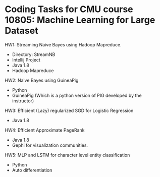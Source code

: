 # Coding Tasks for CMU course 10805: Machine Learning for Large Dataset

HW1: Streaming Naive Bayes using Hadoop Mapreduce.
* Directory: StreamNB
* Intellij Project
* Java 1.8
* Hadoop Mapreduce

HW2: Naive Bayes using GuineaPig
* Python
* GuineaPig (Which is a python version of PIG developed by the instructor)

HW3: Efficient (Lazy) regularized SGD for Logistic Regression
* Java 1.8

HW4: Efficient Approximate PageRank
* Java 1.8
* Gephi for visualization communities.

HW5: MLP and LSTM for character level entity classification
* Python
* Auto differentiation

